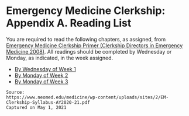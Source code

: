 # Emergency Medicine Clerkship: Appendix A. Reading List

You are required to read the following chapters, as assigned, from [Emergency Medicine Clerkship Primer (Clerkship Directors in Emergency Medicine 2008)](https://www.saem.org/docs/default-source/saem-documents/students/em-clerkship-primer_0_0.pdf). All readings should be completed by Wednesday or Monday, as indicated, in the week assigned.

* [By Wednesday of Week 1](/usmle/em/week1.html)
* [By Monday of Week 2](/usmle/em/week2.html)
* [By Monday of Week 3](/usmle/em/week3.html)

```
Source:
https://www.neomed.edu/medicine/wp-content/uploads/sites/2/EM-Clerkship-Syllabus-AY2020-21.pdf
Captured on May 1, 2021
```
